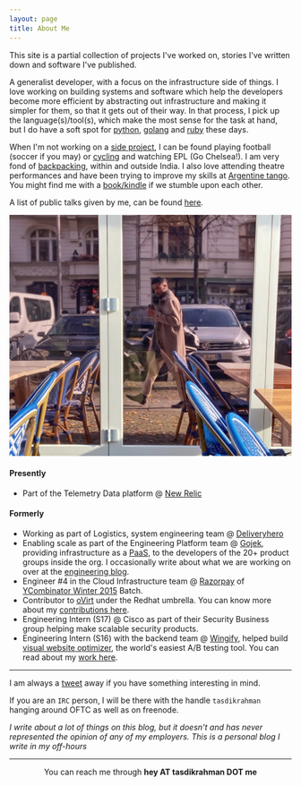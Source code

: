 ```yaml
---
layout: page
title: About Me
---
```


This site is a partial collection of projects I've worked on, stories I've written down and software I've published.

A generalist developer, with a focus on the infrastructure side of things. I love working on building systems and software which help the developers become more efficient by abstracting out infrastructure and making it simpler for them, so that it gets out of their way. In that process, I pick up the language(s)/tool(s), which make the most sense for the task at hand, but I do have a soft spot for [python](https://python.org/), [golang](https://golang.org) and [ruby](https://www.ruby-lang.org/en/) these days.

When I'm not working on a [side project](https://github.com/tasdikrahman), I can be found playing football (soccer if you may) or [cycling](https://www.strava.com/athletes/38551461) and watching EPL (Go Chelsea!). I am very fond of [backpacking](https://www.tasdikrahman.com/blog/tag/travel/), within and outside India. I also love attending theatre performances and have been trying to improve my skills at [Argentine tango](https://en.wikipedia.org/wiki/Argentine_tango). You might find me with a [book/kindle](https://www.goodreads.com/user/show/19151223-tasdik-rahman) if we stumble upon each other.

A list of public talks given by me, can be found [here](https://www.tasdikrahman.com/speaking/).

<center><img src="/content/images/54B4DBF4-D6AF-4711-BA18-0FBCAED28AB1.jpeg"></center>

#### Presently

- Part of the Telemetry Data platform @ [New Relic](https://newrelic.com)

#### Formerly

- Working as part of Logistics, system engineering team @ [Deliveryhero](https://deliveryhero.com)
- Enabling scale as part of the Engineering Platform team @ [Gojek](https://www.gojek.io/), providing infrastructure as a [PaaS](https://en.wikipedia.org/wiki/Platform_as_a_service), to the developers of the 20+ product groups inside the org. I occasionally write about what we are working on over at the [engineering blog](https://blog.gojekengineering.com/@tasdik.rahman).
- Engineer #4 in the Cloud Infrastructure team @ [Razorpay](https://razorpay.com/) of [YCombinator Winter 2015](https://techcrunch.com/2015/03/24/y-combinator-demos/) Batch.
- Contributor to [oVirt](https://web.archive.org/web/20170805074500/http://www.ovirt.org/blog/2017/05/welcome-gsoc-2017-students/) under the Redhat umbrella. You can know more about my [contributions here](https://github.com/tasdikrahman/gsoc2017ovirt).
- Engineering Intern (S17) @ Cisco as part of their Security Business group helping make scalable security products.
- Engineering Intern (S16) with the backend team @ [Wingify](https://wingify.com/), helped build [visual website optimizer](https://vwo.com/), the world's easiest A/B testing tool. You can read about my [work here](https://web.archive.org/web/20161218195134/https://team.wingify.com/tasdik-talks-about-his-internship-experience-at-wingify/).

***

I am always a [tweet](https://twitter.com/tasdikrahman) away if you have something interesting in mind.

If you are an `IRC` person, I will be there with the handle `tasdikrahman` hanging around OFTC as well as on freenode.

_I write about a lot of things on this blog, but it doesn't and has never represented the opinion of any of my employers. This is a personal blog I write in my off-hours_

***

<center>You can reach me through <b>hey AT tasdikrahman DOT me</b></center>
